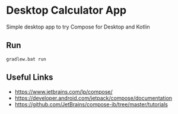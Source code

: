 # Desktop Calculator App

Simple desktop app to try Compose for Desktop and Kotlin

## Run

```
gradlew.bat run
```

## Useful Links

*   https://www.jetbrains.com/lp/compose/   
*   https://developer.android.com/jetpack/compose/documentation
*   https://github.com/JetBrains/compose-jb/tree/master/tutorials
